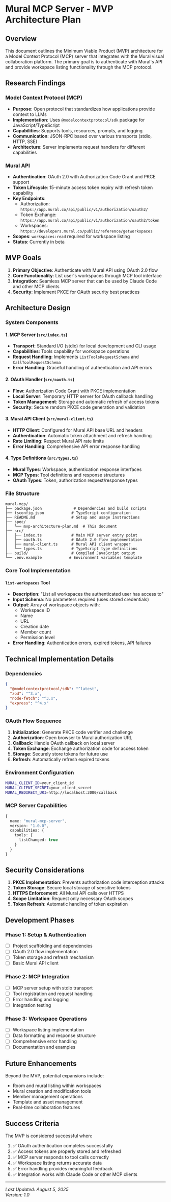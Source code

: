 # Mural MCP Server - MVP Architecture Plan

## Overview

This document outlines the Minimum Viable Product (MVP) architecture for a Model Context Protocol (MCP) server that integrates with the Mural visual collaboration platform. The primary goal is to authenticate with Mural's API and provide workspace listing functionality through the MCP protocol.

## Research Findings

### Model Context Protocol (MCP)
- **Purpose**: Open protocol that standardizes how applications provide context to LLMs
- **Implementation**: Uses `@modelcontextprotocol/sdk` package for JavaScript/TypeScript
- **Capabilities**: Supports tools, resources, prompts, and logging
- **Communication**: JSON-RPC based over various transports (stdio, HTTP, SSE)
- **Architecture**: Server implements request handlers for different capabilities

### Mural API
- **Authentication**: OAuth 2.0 with Authorization Code Grant and PKCE support
- **Token Lifecycle**: 15-minute access token expiry with refresh token capability
- **Key Endpoints**:
  - Authorization: `https://app.mural.co/api/public/v1/authorization/oauth2/`
  - Token Exchange: `https://app.mural.co/api/public/v1/authorization/oauth2/token`
  - Workspaces: `https://developers.mural.co/public/reference/getworkspaces`
- **Scopes**: `workspaces:read` required for workspace listing
- **Status**: Currently in beta

## MVP Goals

1. **Primary Objective**: Authenticate with Mural API using OAuth 2.0 flow
2. **Core Functionality**: List user's workspaces through MCP tool interface
3. **Integration**: Seamless MCP server that can be used by Claude Code and other MCP clients
4. **Security**: Implement PKCE for OAuth security best practices

## Architecture Design

### System Components

#### 1. MCP Server (`src/index.ts`)
- **Transport**: Standard I/O (stdio) for local development and CLI usage
- **Capabilities**: Tools capability for workspace operations
- **Request Handling**: Implements `ListToolsRequestSchema` and `CallToolRequestSchema`
- **Error Handling**: Graceful handling of authentication and API errors

#### 2. OAuth Handler (`src/oauth.ts`)
- **Flow**: Authorization Code Grant with PKCE implementation
- **Local Server**: Temporary HTTP server for OAuth callback handling
- **Token Management**: Storage and automatic refresh of access tokens
- **Security**: Secure random PKCE code generation and validation

#### 3. Mural API Client (`src/mural-client.ts`)
- **HTTP Client**: Configured for Mural API base URL and headers
- **Authentication**: Automatic token attachment and refresh handling
- **Rate Limiting**: Respect Mural API rate limits
- **Error Handling**: Comprehensive API error response handling

#### 4. Type Definitions (`src/types.ts`)
- **Mural Types**: Workspace, authentication response interfaces
- **MCP Types**: Tool definitions and response structures
- **OAuth Types**: Token, authorization request/response types

### File Structure
```
mural-mcp/
├── package.json              # Dependencies and build scripts
├── tsconfig.json            # TypeScript configuration
├── README.md                # Setup and usage instructions
├── spec/
│   └── mvp-architecture-plan.md  # This document
├── src/
│   ├── index.ts             # Main MCP server entry point
│   ├── oauth.ts             # OAuth 2.0 flow implementation
│   ├── mural-client.ts      # Mural API client wrapper
│   └── types.ts             # TypeScript type definitions
├── build/                   # Compiled JavaScript output
└── .env.example            # Environment variables template
```

### Core Tool Implementation

#### `list-workspaces` Tool
- **Description**: "List all workspaces the authenticated user has access to"
- **Input Schema**: No parameters required (uses stored credentials)
- **Output**: Array of workspace objects with:
  - Workspace ID
  - Name
  - URL
  - Creation date
  - Member count
  - Permission level
- **Error Handling**: Authentication errors, expired tokens, API failures

## Technical Implementation Details

### Dependencies
```json
{
  "@modelcontextprotocol/sdk": "^latest",
  "zod": "^3.x",
  "node-fetch": "^3.x",
  "express": "^4.x"
}
```

### OAuth Flow Sequence
1. **Initialization**: Generate PKCE code verifier and challenge
2. **Authorization**: Open browser to Mural authorization URL
3. **Callback**: Handle OAuth callback on local server
4. **Token Exchange**: Exchange authorization code for access token
5. **Storage**: Securely store tokens for future use
6. **Refresh**: Automatically refresh expired tokens

### Environment Configuration
```bash
MURAL_CLIENT_ID=your_client_id
MURAL_CLIENT_SECRET=your_client_secret
MURAL_REDIRECT_URI=http://localhost:3000/callback
```

### MCP Server Capabilities
```typescript
{
  name: "mural-mcp-server",
  version: "1.0.0",
  capabilities: {
    tools: {
      listChanged: true
    }
  }
}
```

## Security Considerations

1. **PKCE Implementation**: Prevents authorization code interception attacks
2. **Token Storage**: Secure local storage of sensitive tokens
3. **HTTPS Enforcement**: All Mural API calls over HTTPS
4. **Scope Limitation**: Request only necessary OAuth scopes
5. **Token Refresh**: Automatic handling of token expiration

## Development Phases

### Phase 1: Setup & Authentication
- [ ] Project scaffolding and dependencies
- [ ] OAuth 2.0 flow implementation
- [ ] Token storage and refresh mechanism
- [ ] Basic Mural API client

### Phase 2: MCP Integration
- [ ] MCP server setup with stdio transport
- [ ] Tool registration and request handling
- [ ] Error handling and logging
- [ ] Integration testing

### Phase 3: Workspace Operations
- [ ] Workspace listing implementation
- [ ] Data formatting and response structure
- [ ] Comprehensive error handling
- [ ] Documentation and examples

## Future Enhancements

Beyond the MVP, potential expansions include:
- Room and mural listing within workspaces
- Mural creation and modification tools
- Member management operations
- Template and asset management
- Real-time collaboration features

## Success Criteria

The MVP is considered successful when:
1. ✅ OAuth authentication completes successfully
2. ✅ Access tokens are properly stored and refreshed
3. ✅ MCP server responds to tool calls correctly
4. ✅ Workspace listing returns accurate data
5. ✅ Error handling provides meaningful feedback
6. ✅ Integration works with Claude Code or other MCP clients

---

*Last Updated: August 5, 2025*  
*Version: 1.0*